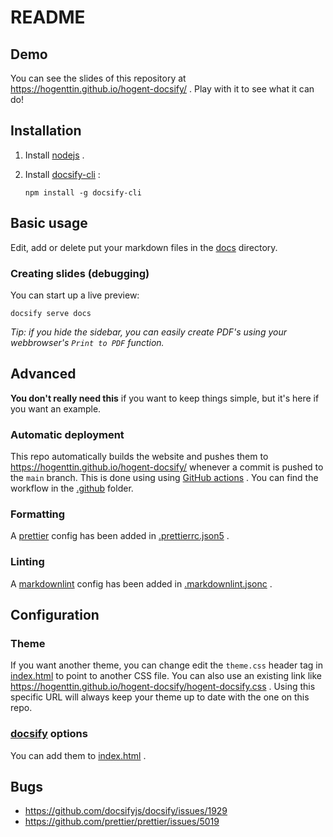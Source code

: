 # README

## Demo

You can see the slides of this repository at https://hogenttin.github.io/hogent-docsify/ . Play with it to see what it can do!

## Installation

1. Install [nodejs](https://nodejs.org) .
2. Install [docsify-cli](https://github.com/docsifyjs/docsify-cli) :

    ```console
    npm install -g docsify-cli
    ```

## Basic usage

Edit, add or delete put your markdown files in the [docs](./docs/) directory.

### Creating slides (debugging)

You can start up a live preview:

```console
docsify serve docs
```

_Tip: if you hide the sidebar, you can easily create PDF's using your webbrowser's `Print to PDF` function._

## Advanced

**You don't really need this** if you want to keep things simple, but it's here if you want an example.

### Automatic deployment

This repo automatically builds the website and pushes them to https://hogenttin.github.io/hogent-docsify/ whenever a commit is pushed to the `main` branch. This is done using using [GitHub actions](https://docs.github.com/en/actions) . You can find the workflow in the [.github](./.github) folder.

### Formatting

A [prettier](https://prettier.io/docs/en/) config has been added in [.prettierrc.json5](./.prettierrc.json5) .

### Linting

A [markdownlint](https://github.com/DavidAnson/markdownlint) config has been added in [.markdownlint.jsonc](./.markdownlint.jsonc) .

## Configuration

### Theme

If you want another theme, you can change edit the `theme.css` header tag in [index.html](./docs/index.html) to point to another CSS file. You can also use an existing link like https://hogenttin.github.io/hogent-docsify/hogent-docsify.css . Using this specific URL will always keep your theme up to date with the one on this repo.

### [docsify](https://docsify.js.org) options

You can add them to [index.html](./docs/index.html) .

## Bugs

-   https://github.com/docsifyjs/docsify/issues/1929
-   https://github.com/prettier/prettier/issues/5019
